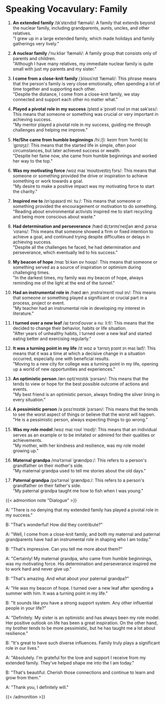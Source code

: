 # Speaking Vocavulary: Family

1. **An extended family** /ɪkˈstɛndɪd ˈfæməli/: A family that extends beyond the nuclear family, including grandparents, aunts, uncles, and other relatives.   
"I grew up in a large extended family, which made holidays and family gatherings very lively."

1. **A nuclear family** /ˈnuːkliər ˈfæməli/: A family group that consists only of parents and children.   
"Although I have many relatives, my immediate nuclear family is quite small with just my parents and my sister."

1. **I come from a close-knit family** /ˌkloʊsˈnɪt ˈfæməli/: This phrase means that the person's family is very close emotionally, often spending a lot of time together and supporting each other.   
"Despite the distance, I come from a close-knit family, we stay connected and support each other no matter what."

1. **Played a pivotal role in my success** /pleɪd ə ˈpɪvətl roʊl ɪn maɪ səkˈsɛs/: This means that someone or something was crucial or very important in achieving success.   
"My mentor played a pivotal role in my success, guiding me through challenges and helping me improve."

1. **He/She came from humble beginnings** /hiː/ʃiː keɪm frɒm ˈhʌmbl̩ bɪˈgɪnɪŋz/: This means that the 
started life in simple, often poor circumstances, but later achieved success or wealth.   
"Despite her fame now, she came from humble beginnings and worked her way to the top."

1. **Was my motivating force** /wɒz maɪ ˈmoʊtɪveɪtɪŋ fɔrs/: This means that someone or something provided the drive or inspiration to achieve something or work towards a goal.   
"My desire to make a positive impact was my motivating force to start the charity."

1. **Inspired me to** /ɪnˈspaɪərd miː tuː/: This means that someone or something provided the encouragement or motivation to do something.   
"Reading about environmental activists inspired me to start recycling and being more conscious about waste."

1. **Had determination and perseverance** /hæd dɪˌtɜrmɪˈneɪʃən ænd ˌpɜrsəˈvɪrəns/: This means that someone showed a firm or fixed intention to achieve a goal, and continued trying despite difficulties or delays in achieving success.   
"Despite all the challenges he faced, he had determination and perseverance, which eventually led to his success."

1. **My beacon of hope** /maɪ ˈbiːkən ɒv hoʊp/: This means that someone or something served as a source of inspiration or optimism during challenging times.   
"In the darkest times, my family was my beacon of hope, always reminding me of the light at the end of the tunnel."

1. **Had an instrumental role in** /hæd æn ˌɪnstrəˈmɛntl roʊl ɪn/: This means that someone or something played a significant or crucial part in a process, project or event.   
"My teacher had an instrumental role in developing my interest in literature."

1. **I turned over a new leaf** /aɪ tɜrndˈoʊvər ə nuː liːf/: This means that the 
decided to change their behavior, habits or life situation.   
"After years of unhealthy habits, I turned over a new leaf and started eating better and exercising regularly."

1. **It was a turning point in my life** /ɪt wɒz ə ˈtɜrnɪŋ pɔɪnt ɪn maɪ laɪf/: This means that it was a time at which a decisive change in a situation occurred, especially one with beneficial results.   
"Moving to a new city for college was a turning point in my life, opening up a world of new opportunities and experiences."

1. **An optimistic person** /æn ɒptɪˈmɪstɪk ˈpɜrsən/: This means that the 
tends to view or hope for the best possible outcome of actions and events.   
"My best friend is an optimistic person, always finding the silver lining in every situation."

1. **A pessimistic person** /ə pɛsɪˈmɪstɪk ˈpɜrsən/: This means that the 
tends to see the worst aspect of things or believe that the worst will happen.   
"He is a pessimistic person, always expecting things to go wrong."

1. **Was my role model** /wɒz maɪ roʊl ˈmɒdl̩/: This means that an individual serves as an example or 
to be imitated or admired for their qualities or achievements.   
"My mother, with her kindness and resilience, was my role model growing up."

1. **Maternal grandpa** /məˈtɜrnəl ˈɡrændpɑː/: This refers to a person's grandfather on their mother's side.   
"My maternal grandpa used to tell me stories about the old days."

1. **Paternal grandpa** /pəˈtɜrnəl ˈɡrændpɑː/: This refers to a person's grandfather on their father's side.   
"My paternal grandpa taught me how to fish when I was young."

{{< admonition note "Dialogue" >}}


A: "There is no denying that my extended family has played a pivotal role in my success."

B: "That's wonderful! How did they contribute?"

A: "Well, I come from a close-knit family, and both my maternal and paternal grandparents have had an instrumental role in shaping who I am today."

B: "That's impressive. Can you tell me more about them?"

A: "Certainly! My maternal grandpa, who came from humble beginnings, was my motivating force. His determination and perseverance inspired me to work hard and never give up."

B: "That's amazing. And what about your paternal grandpa?"

A: "He was my beacon of hope. I turned over a new leaf after spending a summer with him. It was a turning point in my life."

B: "It sounds like you have a strong support system. Any other influential people in your life?"

A: "Definitely. My sister is an optimistic 
and has always been my role model. Her positive outlook on life has been a great inspiration. On the other hand, my brother tends to be more pessimistic, but he has taught me a lot about resilience."

B: "It's great to have such diverse influences. Family truly plays a significant role in our lives."

A: "Absolutely. I'm grateful for the love and support I receive from my extended family. They've helped shape me into the 
I am today."

B: "That's beautiful. Cherish those connections and continue to learn and grow from them."

A: "Thank you, I definitely will."

{{< /admonition >}}

